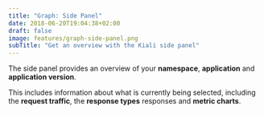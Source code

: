```yaml
---
title: "Graph: Side Panel"
date: 2018-06-20T19:04:38+02:00
draft: false
image: features/graph-side-panel.png
subTitle: "Get an overview with the Kiali side panel"
---
```


The side panel provides an overview of your **namespace**, **application** and **application version**.

This includes information about what is currently being selected, including the **request traffic**, the **response types** responses and **metric charts**.
